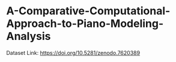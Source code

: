 # A-Comparative-Computational-Approach-to-Piano-Modeling-Analysis


Dataset Link: https://doi.org/10.5281/zenodo.7620389
